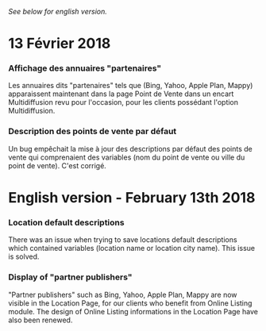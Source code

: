*See below for english version.*

# 13 Février 2018

### Affichage des annuaires "partenaires"
Les annuaires dits "partenaires" tels que (Bing, Yahoo, Apple Plan, Mappy) apparaissent maintenant dans la page Point de Vente dans un encart Multidiffusion revu pour l'occasion, pour les clients possédant l'option Multidiffusion.

### Description des points de vente par défaut
Un bug empêchait la mise à jour des descriptions par défaut des points de vente qui comprenaient des variables (nom du point de vente ou ville du point de vente). C'est corrigé.

# English version - February 13th 2018

### Location default descriptions
There was an issue when trying to save locations default descriptions which contained variables (location name or location city name). This issue is solved.

### Display of "partner publishers"
"Partner publishers" such as Bing, Yahoo, Apple Plan, Mappy are now visible in the Location Page, for our clients who benefit from Online Listing module. The design of Online Listing informations in the Location Page have also been renewed.
